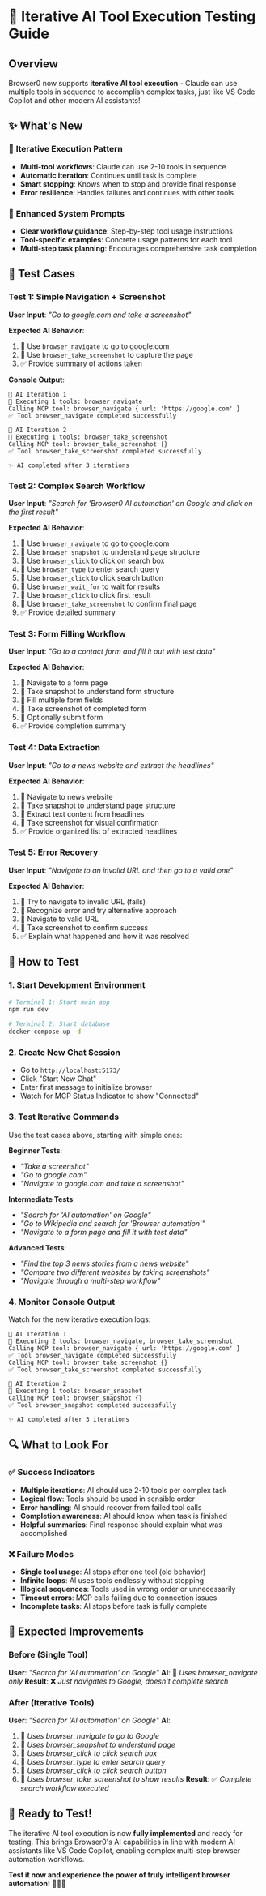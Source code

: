 # 🔄 Iterative AI Tool Execution Testing Guide

## Overview

Browser0 now supports **iterative AI tool execution** - Claude can use multiple tools in sequence to accomplish complex tasks, just like VS Code Copilot and other modern AI assistants!

## ✨ What's New

### 🔄 **Iterative Execution Pattern**
- **Multi-tool workflows**: Claude can use 2-10 tools in sequence
- **Automatic iteration**: Continues until task is complete
- **Smart stopping**: Knows when to stop and provide final response
- **Error resilience**: Handles failures and continues with other tools

### 🎯 **Enhanced System Prompts**
- **Clear workflow guidance**: Step-by-step tool usage instructions
- **Tool-specific examples**: Concrete usage patterns for each tool
- **Multi-step task planning**: Encourages comprehensive task completion

## 🧪 Test Cases

### **Test 1: Simple Navigation + Screenshot**
**User Input**: *"Go to google.com and take a screenshot"*

**Expected AI Behavior**:
1. 🔧 Use `browser_navigate` to go to google.com
2. 🔧 Use `browser_take_screenshot` to capture the page
3. ✅ Provide summary of actions taken

**Console Output**:
```
🔄 AI Iteration 1
🔧 Executing 1 tools: browser_navigate
Calling MCP tool: browser_navigate { url: 'https://google.com' }
✅ Tool browser_navigate completed successfully

🔄 AI Iteration 2
🔧 Executing 1 tools: browser_take_screenshot
Calling MCP tool: browser_take_screenshot {}
✅ Tool browser_take_screenshot completed successfully

✨ AI completed after 3 iterations
```

### **Test 2: Complex Search Workflow**
**User Input**: *"Search for 'Browser0 AI automation' on Google and click on the first result"*

**Expected AI Behavior**:
1. 🔧 Use `browser_navigate` to go to google.com
2. 🔧 Use `browser_snapshot` to understand page structure
3. 🔧 Use `browser_click` to click on search box
4. 🔧 Use `browser_type` to enter search query
5. 🔧 Use `browser_click` to click search button
6. 🔧 Use `browser_wait_for` to wait for results
7. 🔧 Use `browser_click` to click first result
8. 🔧 Use `browser_take_screenshot` to confirm final page
9. ✅ Provide detailed summary

### **Test 3: Form Filling Workflow**
**User Input**: *"Go to a contact form and fill it out with test data"*

**Expected AI Behavior**:
1. 🔧 Navigate to a form page
2. 🔧 Take snapshot to understand form structure
3. 🔧 Fill multiple form fields
4. 🔧 Take screenshot of completed form
5. 🔧 Optionally submit form
6. ✅ Provide completion summary

### **Test 4: Data Extraction**
**User Input**: *"Go to a news website and extract the headlines"*

**Expected AI Behavior**:
1. 🔧 Navigate to news website
2. 🔧 Take snapshot to understand page structure
3. 🔧 Extract text content from headlines
4. 🔧 Take screenshot for visual confirmation
5. ✅ Provide organized list of extracted headlines

### **Test 5: Error Recovery**
**User Input**: *"Navigate to an invalid URL and then go to a valid one"*

**Expected AI Behavior**:
1. 🔧 Try to navigate to invalid URL (fails)
2. 🔧 Recognize error and try alternative approach
3. 🔧 Navigate to valid URL
4. 🔧 Take screenshot to confirm success
5. ✅ Explain what happened and how it was resolved

## 🚀 How to Test

### **1. Start Development Environment**
```bash
# Terminal 1: Start main app
npm run dev

# Terminal 2: Start database
docker-compose up -d
```

### **2. Create New Chat Session**
- Go to `http://localhost:5173/`
- Click "Start New Chat"
- Enter first message to initialize browser
- Watch for MCP Status Indicator to show "Connected"

### **3. Test Iterative Commands**
Use the test cases above, starting with simple ones:

**Beginner Tests**:
- *"Take a screenshot"*
- *"Go to google.com"*
- *"Navigate to google.com and take a screenshot"*

**Intermediate Tests**:
- *"Search for 'AI automation' on Google"*
- *"Go to Wikipedia and search for 'Browser automation'"*
- *"Navigate to a form page and fill it with test data"*

**Advanced Tests**:
- *"Find the top 3 news stories from a news website"*
- *"Compare two different websites by taking screenshots"*
- *"Navigate through a multi-step workflow"*

### **4. Monitor Console Output**
Watch for the new iterative execution logs:
```
🔄 AI Iteration 1
🔧 Executing 2 tools: browser_navigate, browser_take_screenshot
Calling MCP tool: browser_navigate { url: 'https://google.com' }
✅ Tool browser_navigate completed successfully
Calling MCP tool: browser_take_screenshot {}
✅ Tool browser_take_screenshot completed successfully

🔄 AI Iteration 2
🔧 Executing 1 tools: browser_snapshot
Calling MCP tool: browser_snapshot {}
✅ Tool browser_snapshot completed successfully

✨ AI completed after 3 iterations
```

## 🔍 What to Look For

### **✅ Success Indicators**
- **Multiple iterations**: AI should use 2-10 tools per complex task
- **Logical flow**: Tools should be used in sensible order
- **Error handling**: AI should recover from failed tool calls
- **Completion awareness**: AI should know when task is finished
- **Helpful summaries**: Final response should explain what was accomplished

### **❌ Failure Modes**
- **Single tool usage**: AI stops after one tool (old behavior)
- **Infinite loops**: AI uses tools endlessly without stopping
- **Illogical sequences**: Tools used in wrong order or unnecessarily
- **Timeout errors**: MCP calls failing due to connection issues
- **Incomplete tasks**: AI stops before task is fully complete

## 🎯 Expected Improvements

### **Before (Single Tool)**
**User**: *"Search for 'AI automation' on Google"*
**AI**: 🔧 *Uses browser_navigate only*
**Result**: ❌ *Just navigates to Google, doesn't complete search*

### **After (Iterative Tools)**
**User**: *"Search for 'AI automation' on Google"*
**AI**: 
1. 🔧 *Uses browser_navigate to go to Google*
2. 🔧 *Uses browser_snapshot to understand page*
3. 🔧 *Uses browser_click to click search box*
4. 🔧 *Uses browser_type to enter search query*
5. 🔧 *Uses browser_click to click search button*
6. 🔧 *Uses browser_take_screenshot to show results*
**Result**: ✅ *Complete search workflow executed*

## 🚀 Ready to Test!

The iterative AI tool execution is now **fully implemented** and ready for testing. This brings Browser0's AI capabilities in line with modern AI assistants like VS Code Copilot, enabling complex multi-step browser automation workflows.

**Test it now and experience the power of truly intelligent browser automation!** 🤖🔄✨ 